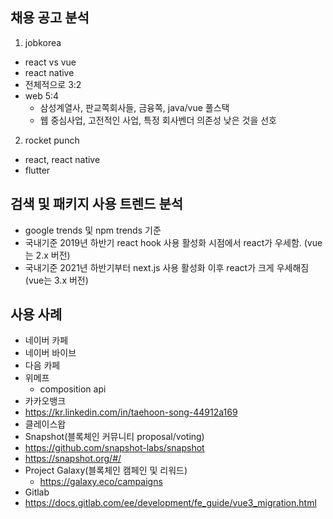 
## 채용 공고 분석
1. jobkorea
- react vs vue
- react native
- 전체적으로 3:2
- web 5:4
  - 삼성계열사, 판교쪽회사들, 금융쪽, java/vue 풀스택
  - 웹 중심사업, 고전적인 사업, 특정 회사벤더 의존성 낮은 것을 선호

2. rocket punch
- react, react native
- flutter

## 검색 및 패키지 사용 트렌드 분석
- google trends 및 npm trends 기준
- 국내기준 2019년 하반기 react hook 사용 활성화 시점에서 react가 우세함. (vue는 2.x 버전)
- 국내기준 2021년 하반기부터 next.js 사용 활성화 이후 react가 크게 우세해짐 (vue는 3.x 버전)

## 사용 사례
- 네이버 카페
- 네이버 바이브
- 다음 카페
- 위메프
  - composition api
- 카카오뱅크
 - https://kr.linkedin.com/in/taehoon-song-44912a169
- 클레이스왑
- Snapshot(블록체인 커뮤니티 proposal/voting)
 - https://github.com/snapshot-labs/snapshot
 - https://snapshot.org/#/
- Project Galaxy(블록체인 캠페인 및 리워드)
  - https://galaxy.eco/campaigns
- Gitlab
 - https://docs.gitlab.com/ee/development/fe_guide/vue3_migration.html
